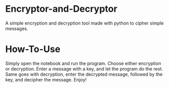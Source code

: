 # Encryptor-and-Decryptor
A simple encryption and decryption tool made with python to cipher simple messages. 

# How-To-Use
Simply open the notebook and run the program. Choose either encryption or decryption. Enter a message with a key, and let the program do the rest. Same goes with decryption, enter the decrypted message, followed by the key, and decipher the message. Enjoy!
